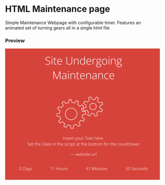 # HTML Maintenance page

Simple Maintenance Webpage with configurable timer.
Features an animated set of turning gears all in a single html file

### Preview
![Preview](screenshot.png)
